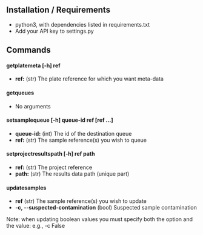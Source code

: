 ## Installation / Requirements
* python3, with dependencies listed in requirements.txt
* Add your API key to settings.py

## Commands
#### getplatemeta [-h] ref
* **ref:** (str) The plate reference for which you want meta-data

#### getqueues
* No arguments

#### setsamplequeue [-h] queue-id ref [ref ...]
* **queue-id:** (int) The id of the destination queue
* **ref:** (str) The sample reference(s) you wish to queue

#### setprojectresultspath [-h] ref path
* **ref:** (str) The project reference
* **path:** (str) The results data path (unique part)

#### updatesamples
* **ref** (str) The sample reference(s) you wish to update
* **-c, --suspected-contamination** (bool) Suspected sample contamination

Note: when updating boolean values you must specify both the option and the value: e.g., -c False
